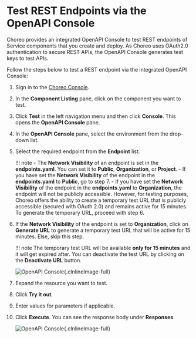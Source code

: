# Test REST Endpoints via the OpenAPI Console

Choreo provides an integrated OpenAPI Console to test REST endpoints of Service components that you create and deploy.
As Choreo uses OAuth2.0 authentication to secure REST APIs, the OpenAPI Console generates test keys to test APIs.

Follow the steps below to test a REST endpoint via the integrated OpenAPI Console:

1. Sign in to the [Choreo Console](https://console.choreo.dev/).

2. In the **Component Listing** pane, click on the component you want to test.

3. Click **Test** in the left navigation menu and then click **Console**. This opens the **OpenAPI Console** pane.

4. In the **OpenAPI Console** pane, select the environment from the drop-down list.

5. Select the required endpoint from the **Endpoint** list.

    !!! note
        - The **Network Visibility** of an endpoint is set in the **endpoints.yaml**. You can set it to **Public**, **Organization**, or **Project**. 
        - If you have set the **Network Visibility** of the endpoint in the **endpoints.yaml** to **Public**, go to step 7. 
        - If you have set the **Network Visibility** of the endpoint in the **endpoints.yaml** to **Organization**, the endpoint will not be publicly accessible. However, for testing purposes, Choreo offers the ability to create a temporary test URL that is publicly accessible (secured with OAuth 2.0) and remains active for 15 minutes. To generate the temporary URL, proceed with step 6.

6. If the **Network Visibility** of the endpoint is set to **Organization**, click on **Generate URL** to generate a temporary test URL that will be active for 15 minutes. Else, skip this step.

    !!! note
        The temporary test URL will be available **only for 15 minutes** and it will get expired after. You can deactivate the test URL by clicking on the **Deactivate URL** button.

    ![OpenAPI Console](../assets/img/testing/openapi-console-org.png){.cInlineImage-full}

7. Expand the resource you want to test.

8. Click **Try it out**.

9. Enter values for parameters if applicable.

10. Click **Execute**. You can see the response body under **Responses**.

    ![OpenAPI Console](../assets/img/testing/openapi-console.png){.cInlineImage-full}
